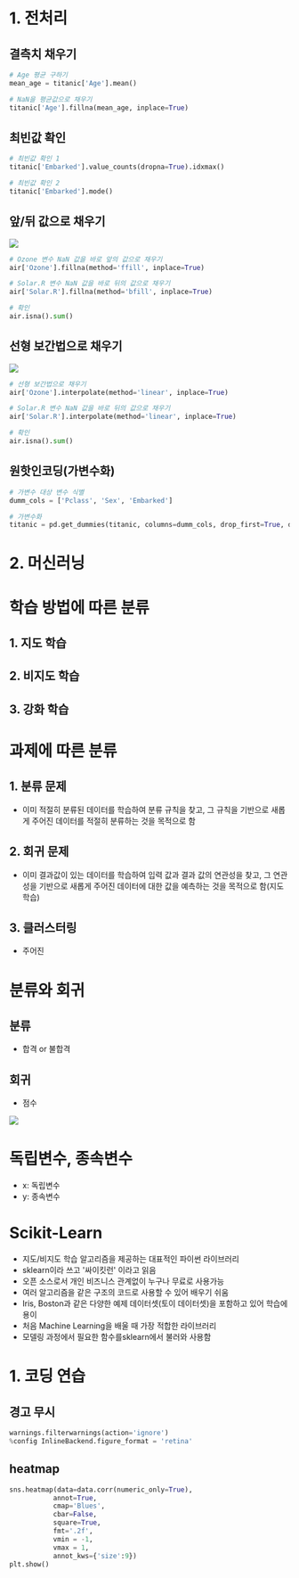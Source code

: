 
# 1. 전처리

## 결측치 채우기
```python
# Age 평균 구하기
mean_age = titanic['Age'].mean()

# NaN을 평균값으로 채우기
titanic['Age'].fillna(mean_age, inplace=True)
```

## 최빈값 확인
```python
# 최빈값 확인 1
titanic['Embarked'].value_counts(dropna=True).idxmax()

# 최빈값 확인 2
titanic['Embarked'].mode()
```

## 앞/뒤 값으로 채우기
![](https://i.imgur.com/OUwtjvA.png)
```python
# Ozone 변수 NaN 값을 바로 앞의 값으로 채우기
air['Ozone'].fillna(method='ffill', inplace=True)

# Solar.R 변수 NaN 값을 바로 뒤의 값으로 채우기
air['Solar.R'].fillna(method='bfill', inplace=True)

# 확인
air.isna().sum()
```

## 선형 보간법으로 채우기

![](https://i.imgur.com/x5DmB7z.png)


```python
# 선형 보간법으로 채우기
air['Ozone'].interpolate(method='linear', inplace=True)

# Solar.R 변수 NaN 값을 바로 뒤의 값으로 채우기
air['Solar.R'].interpolate(method='linear', inplace=True)

# 확인
air.isna().sum()
```


## 원핫인코딩(가변수화)

```python
# 가변수 대상 변수 식별
dumm_cols = ['Pclass', 'Sex', 'Embarked']

# 가변수화
titanic = pd.get_dummies(titanic, columns=dumm_cols, drop_first=True, dtype=int)
```


# 2. 머신러닝


# 학습 방법에 따른 분류
## 1. 지도 학습
## 2. 비지도 학습
## 3. 강화 학습


# 과제에 따른 분류
## 1. 분류 문제
- 이미 적절히 분류된 데이터를 학습하여 분류 규칙을 찾고, 그 규칙을 기반으로 새롭게 주어진 데이터를 적절히 분류하는 것을 목적으로 함
## 2. 회귀 문제
- 이미 결과값이 있는 데이터를 학습하여 입력 값과 결과 값의 연관성을 찾고, 그 연관성을 기반으로 새롭게 주어진 데이터에 대한 값을 예측하는 것을 목적으로 함(지도학습)
## 3. 클러스터링
- 주어진 


# 분류와 회귀
## 분류
- 합격 or 불합격
## 회귀
- 점수

![](https://i.imgur.com/wOtAt2e.png)



# 독립변수, 종속변수
- x: 독립변수
- y: 종속변수



# Scikit-Learn
- 지도/비지도 학습 알고리즘을 제공하는 대표적인 파이썬 라이브러리
- sklearn이라 쓰고 '싸이킷런' 이라고 읽음
- 오픈 소스로서 개인 비즈니스 관계없이 누구나 무료로 사용가능
- 여러 알고리즘을 같은 구조의 코드로 사용할 수 있어 배우기 쉬움
- Iris, Boston과 같은 다양한 예제 데이터셋(토이 데이터셋)을 포함하고 있어 학습에 용이
- 처음 Machine Learning을 배울 때 가장 적합한 라이브러리
- 모델링 과정에서 필요한 함수를sklearn에서 불러와 사용함




# 1. 코딩 연습

## 경고 무시
```python
warnings.filterwarnings(action='ignore')
%config InlineBackend.figure_format = 'retina'
```


## heatmap
```python
sns.heatmap(data=data.corr(numeric_only=True),
           annot=True,
           cmap='Blues',
           cbar=False,
           square=True,
           fmt='.2f',
           vmin = -1,
           vmax = 1,
           annot_kws={'size':9})
plt.show()
```